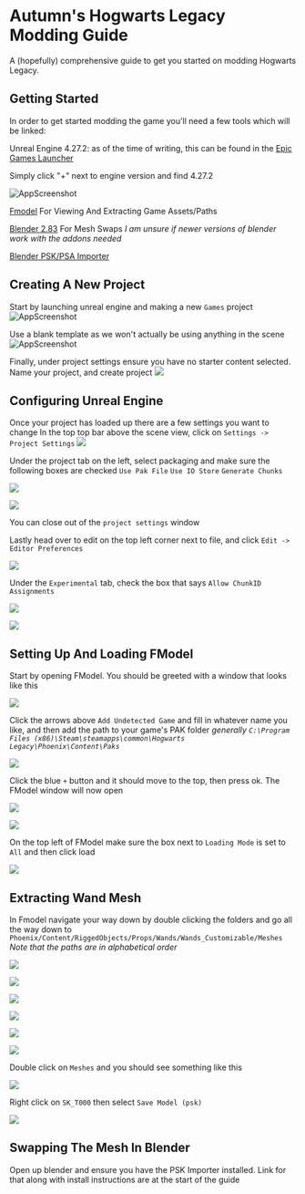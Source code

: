 # Autumn's Hogwarts Legacy Modding Guide

A (hopefully) comprehensive guide to get you started on modding Hogwarts Legacy.

## Getting Started
In order to get started modding the game you'll need a few tools which will be linked:

Unreal Engine 4.27.2: as of the time of writing, this can be found in the [Epic Games Launcher](https://www.unrealengine.com/en-US/download)

Simply click "+" next to engine version and find 4.27.2

![AppScreenshot](https://i.postimg.cc/dtJhB8wY/image.png)

[Fmodel](https://fmodel.app/) For Viewing And Extracting Game Assets/Paths

[Blender 2.83](https://download.blender.org/release/) For Mesh Swaps *I am unsure if newer versions of blender work with the addons needed*

[Blender PSK/PSA Importer](https://github.com/Befzz/blender3d_import_psk_psa/)


## Creating A New Project

Start by launching unreal engine and making a new `Games` project
![AppScreenshot](https://i.postimg.cc/xCz3QL4C/image.png)

Use a blank template as we won't actually be using anything in the scene
![AppScreenshot](https://i.postimg.cc/L5vYFX25/image.png)

Finally, under project settings ensure you have no starter content selected. Name your project, and create project
![](https://i.postimg.cc/1Rg39JBM/image.png)

## Configuring Unreal Engine

Once your project has loaded up there are a few settings you want to change
In the top top bar above the scene view, click on `Settings -> Project Settings`
![](https://i.postimg.cc/wTtGwbHK/image.png)

Under the project tab on the left, select packaging and make sure the following boxes are checked
``Use Pak File``
``Use IO Store``
``Generate Chunks``

![](https://i.postimg.cc/ZqgcvJBC/image.png)

![](https://i.postimg.cc/mg92WwYJ/image.png)

You can close out of the `project settings` window

Lastly head over to edit on the top left corner next to file, and click ``Edit -> Editor Preferences`` 

![](https://i.postimg.cc/cJqzP7hD/image.png)

Under the ``Experimental`` tab, check the box that says ``Allow ChunkID Assignments``

![](https://i.postimg.cc/m2vVrL9k/image.png)

![](https://i.postimg.cc/KvMrw6W2/image.png)

## Setting Up And Loading FModel

Start by opening FModel. You should be greeted with a window that looks like this

![](https://i.postimg.cc/1zq83Spm/image.png)

Click the arrows above ``Add Undetected Game`` and fill in whatever name you like, and then add the path to your game's PAK folder
*generally `C:\Program Files (x86)\Steam\steamapps\common\Hogwarts Legacy\Phoenix\Content\Paks`*

![](https://i.postimg.cc/XJx4V1DN/image.png)

Click the blue `+` button and it should move to the top, then press ok. The FModel window will now open

![](https://i.postimg.cc/PfpdGyQH/image.png)

![](https://i.postimg.cc/sXWHmM7k/image.png)

On the top left of FModel make sure the box next to `Loading Mode` is set to `All` and then click load

![](https://i.postimg.cc/XY3Z7msd/image.png)

## Extracting Wand Mesh

In Fmodel navigate your way down by double clicking the folders and go all the way down to `Phoenix/Content/RiggedObjects/Props/Wands/Wands_Customizable/Meshes`
*Note that the paths are in alphabetical order*

![](https://i.postimg.cc/xdfsr9hZ/image.png)

![](https://i.postimg.cc/bYDmfCVq/image.png)

![](https://i.postimg.cc/Nf87QW6v/image.png)

![](https://i.postimg.cc/k4tKzZJZ/image.png)

![](https://i.postimg.cc/TYcmznxR/image.png)

![](https://i.postimg.cc/FHRfwqGZ/image.png)

Double click on `Meshes` and you should see something like this

![](https://i.postimg.cc/fLwQr4fW/image.png)

Right click on `SK_T000` then select `Save Model (psk)`

![](https://i.postimg.cc/9QYhtFyg/image.png)

## Swapping The Mesh In Blender

Open up blender and ensure you have the PSK Importer installed. Link for that along with install instructions are at the start of the guide
